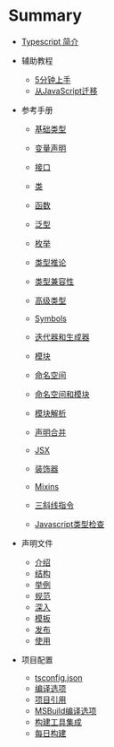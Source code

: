 # Summary

* [Typescript 简介](README.md)
* 辅助教程

  * [5分钟上手](Tutorials/TypeScript-in-5-minutes.md)
  * [从JavaScript迁移](Tutorials/Migrating-from-Javascript.md)

* 参考手册

  * [基础类型](HandBook/Basic-Types.md)

  * [变量声明](HandBook/Variable-Declarations.md)
  * [接口](HandBook/Interfaces.md)
  * [类](HandBook/Classes.md)
  * [函数](HandBook/Functions.md)
  * [泛型](HandBook/Generics.md)
  * [枚举](HandBook/Enums.md)
  * [类型推论](HandBook/Type-Inference.md)
  * [类型兼容性](HandBook/Type-Compatibility.md)
  * [高级类型](HandBook/Advanced-Types.md)
  * [Symbols](HandBook/Symbols.md)
  * [迭代器和生成器](HandBook/Iterators-and-Generators.md)
  * [模块](HandBook/Modules.md)
  * [命名空间](HandBook/Namespaces.md)
  * [命名空间和模块](HandBook/Namespaces-and-Modules.md)
  * [模块解析](HandBook/Module-Resolution.md)
  * [声明合并](HandBook/Declaration-merging.md)
  * [JSX](HandBook/JSX.md)
  * [装饰器](HandBook/Decorators.md)
  * [Mixins](HandBook/Mixins.md)
  * [三斜线指令](HandBook/Triple-Slash-Directives.md)
  * [Javascript类型检查](HandBoo/Type-Checking-Javascript-Files.md)

* 声明文件
  * [介绍](Declaration-Files/Introduction.md)
  * [结构](Declaration-Files/Library-Structures.md)
  * [举例](Declaration-Files/By-Example.md)
  * [规范](Declaration-Files/Do's-and-Don'ts.md)
  * [深入](Declaration-Files/Deep-Dive.md)
  * [模板](Declaration-Files/Templates.md)
  * [发布](Declaration-Files/Publishing.md)
  * [使用](Declaration-Files/Consumption.md)

* 项目配置
  * [tsconfig.json](Project-Configuration/tsconfig.json.md)
  * [编译选项](Project-Configuration/Compiler-Options.md)
  * [项目引用](Project-Configuration/Project-References.md)
  * [MSBuild编译选项](Project-Configuration/Compiler-Options-in-MSBuild.md)
  * [构建工具集成](Project-Configuration/Integrating-with-Build-Tools.md)
  * [每日构建](Project-Configuration/Nightly-Builts.md)